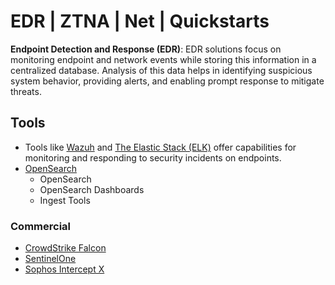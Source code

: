 # EDR | ZTNA | Net | Quickstarts
**Endpoint Detection and Response (EDR)**: EDR solutions focus on monitoring endpoint and network events while storing this information in a centralized database. Analysis of this data helps in identifying suspicious system behavior, providing alerts, and enabling prompt response to mitigate threats.

## Tools
- Tools like [Wazuh](https://wazuh.com/) and [The Elastic Stack (ELK)](https://www.elastic.co/elastic-stack) offer capabilities for monitoring and responding to security incidents on endpoints.
- [OpenSearch](https://opensearch.org/)
  - OpenSearch
  - OpenSearch Dashboards
  - Ingest Tools
### Commercial
- [CrowdStrike Falcon](https://www.crowdstrike.com/falcon-platform/)
- [SentinelOne](https://www.sentinelone.com/)
- [Sophos Intercept X](https://play.google.com/store/apps/details)
